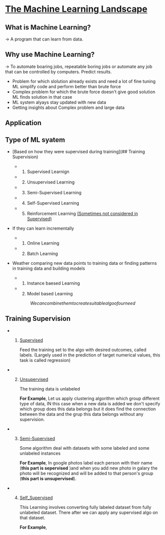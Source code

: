 # <ins>The Machine Learning Landscape</ins>

## What is Machine Learning?

-> A program that can learn from data.

## Why use Machine Learning?

-> To automate boaring jobs, repeatable boring jobs or automate any job that can be controlled by computers. Predict results.

- Problem for which slolution already exists and need a lot of fine tuning ML simplify code and perform better than brute force
- Complex problem for which the brute force doesn't give good solution ML finds solution in that case
- ML system alyays stay updated with new data
- Getting insights about Complex problem and large data

## Application




## Type of ML syatem

- [Based on how they were supervised during training](## Training Supervision)
    - 1. Supervised Learnign
    - 2. Unsupervised Learning
    - 3. Semi-Supervised Learning
    - 4. Self-Supervised Learning
    - 5. Reinforcement Learning <ins>(Sometimes not considered in Supervised)</ins>

- If they can learn incrementally 
    - 1. Online Learning 
    - 2. Batch Learning

- Weather comparing new data points to training data or finding patterns in training data and building models 
    - 1. Instance baesed Learning 
    - 2. Model based Learning

$$
We can combine them to create suitable algo of our need
$$

## Training Supervision

- 1. <ins>Supervised</ins>

        Feed the training set to the algo with desired outcomes, called labels. (Largely used in the prediction of target numerical values, this task is called regression)

- 2. <ins>Unsupervised</ins>

        The training data is unlabeled 

        __For Example__, Let us apply clustering algorithm which group different type of data, IN this case when a new data is added we don't specify which group does this data belongs but it does find the connection between the data and the grup this data belongs without any supervision.

- 3. <ins>Semi-Supervised</ins>

        Some algorithm deal with datasets with some labeled and some unlabeled instances

        __For Example__, In google photos label each person with their name (__this part is sepervised__ )and when you add new photo in galary the photo will be recognized and will be added to that person's group (__this part is unsupervised__).

- 4. <ins>Self_Supervised</ins>

        This Learning involves converting fully labeled dataset from fully unlabeled dataset. There after we can apply any supervised algo on that dataset.

        __For Example__, 